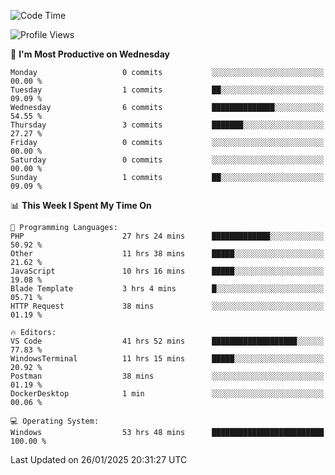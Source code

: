 <!--START_SECTION:waka-->
![Code Time](http://img.shields.io/badge/Code%20Time-3%2C955%20hrs%209%20mins-blue)

![Profile Views](http://img.shields.io/badge/Profile%20Views-2-blue)

📅 **I'm Most Productive on Wednesday** 

```text
Monday                   0 commits           ░░░░░░░░░░░░░░░░░░░░░░░░░   00.00 % 
Tuesday                  1 commits           ██░░░░░░░░░░░░░░░░░░░░░░░   09.09 % 
Wednesday                6 commits           ██████████████░░░░░░░░░░░   54.55 % 
Thursday                 3 commits           ███████░░░░░░░░░░░░░░░░░░   27.27 % 
Friday                   0 commits           ░░░░░░░░░░░░░░░░░░░░░░░░░   00.00 % 
Saturday                 0 commits           ░░░░░░░░░░░░░░░░░░░░░░░░░   00.00 % 
Sunday                   1 commits           ██░░░░░░░░░░░░░░░░░░░░░░░   09.09 % 
```


📊 **This Week I Spent My Time On** 

```text
💬 Programming Languages: 
PHP                      27 hrs 24 mins      █████████████░░░░░░░░░░░░   50.92 % 
Other                    11 hrs 38 mins      █████░░░░░░░░░░░░░░░░░░░░   21.62 % 
JavaScript               10 hrs 16 mins      █████░░░░░░░░░░░░░░░░░░░░   19.08 % 
Blade Template           3 hrs 4 mins        █░░░░░░░░░░░░░░░░░░░░░░░░   05.71 % 
HTTP Request             38 mins             ░░░░░░░░░░░░░░░░░░░░░░░░░   01.19 % 

🔥 Editors: 
VS Code                  41 hrs 52 mins      ███████████████████░░░░░░   77.83 % 
WindowsTerminal          11 hrs 15 mins      █████░░░░░░░░░░░░░░░░░░░░   20.92 % 
Postman                  38 mins             ░░░░░░░░░░░░░░░░░░░░░░░░░   01.19 % 
DockerDesktop            1 min               ░░░░░░░░░░░░░░░░░░░░░░░░░   00.06 % 

💻 Operating System: 
Windows                  53 hrs 48 mins      █████████████████████████   100.00 % 
```


 Last Updated on 26/01/2025 20:31:27 UTC
<!--END_SECTION:waka-->
